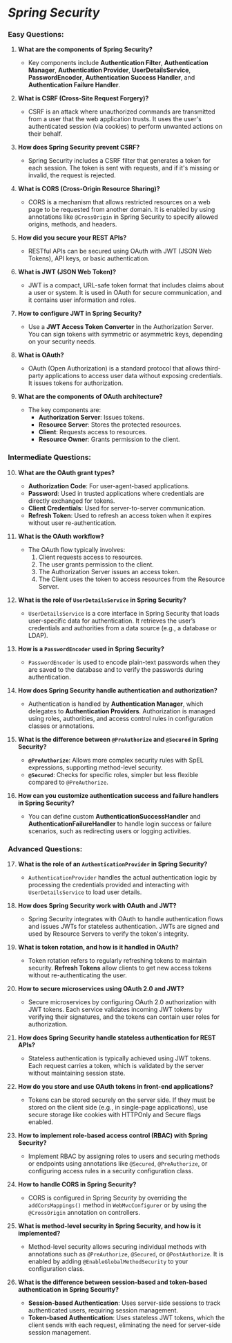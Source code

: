 # ***Spring Security***
### **Easy Questions:**

1. **What are the components of Spring Security?**
   - Key components include **Authentication Filter**, **Authentication Manager**, **Authentication Provider**, **UserDetailsService**, **PasswordEncoder**, **Authentication Success Handler**, and **Authentication Failure Handler**.

2. **What is CSRF (Cross-Site Request Forgery)?**
   - CSRF is an attack where unauthorized commands are transmitted from a user that the web application trusts. It uses the user's authenticated session (via cookies) to perform unwanted actions on their behalf.

3. **How does Spring Security prevent CSRF?**
   - Spring Security includes a CSRF filter that generates a token for each session. The token is sent with requests, and if it's missing or invalid, the request is rejected.

4. **What is CORS (Cross-Origin Resource Sharing)?**
   - CORS is a mechanism that allows restricted resources on a web page to be requested from another domain. It is enabled by using annotations like `@CrossOrigin` in Spring Security to specify allowed origins, methods, and headers.

5. **How did you secure your REST APIs?**
   - RESTful APIs can be secured using OAuth with JWT (JSON Web Tokens), API keys, or basic authentication.

6. **What is JWT (JSON Web Token)?**
   - JWT is a compact, URL-safe token format that includes claims about a user or system. It is used in OAuth for secure communication, and it contains user information and roles.

7. **How to configure JWT in Spring Security?**
   - Use a **JWT Access Token Converter** in the Authorization Server. You can sign tokens with symmetric or asymmetric keys, depending on your security needs.

8. **What is OAuth?**
   - OAuth (Open Authorization) is a standard protocol that allows third-party applications to access user data without exposing credentials. It issues tokens for authorization.

9. **What are the components of OAuth architecture?**
   - The key components are:
     - **Authorization Server**: Issues tokens.
     - **Resource Server**: Stores the protected resources.
     - **Client**: Requests access to resources.
     - **Resource Owner**: Grants permission to the client.

### **Intermediate Questions:**

10. **What are the OAuth grant types?**
    - **Authorization Code**: For user-agent-based applications.
    - **Password**: Used in trusted applications where credentials are directly exchanged for tokens.
    - **Client Credentials**: Used for server-to-server communication.
    - **Refresh Token**: Used to refresh an access token when it expires without user re-authentication.

11. **What is the OAuth workflow?**
    - The OAuth flow typically involves:
      1. Client requests access to resources.
      2. The user grants permission to the client.
      3. The Authorization Server issues an access token.
      4. The Client uses the token to access resources from the Resource Server.

12. **What is the role of `UserDetailsService` in Spring Security?**
    - `UserDetailsService` is a core interface in Spring Security that loads user-specific data for authentication. It retrieves the user’s credentials and authorities from a data source (e.g., a database or LDAP).

13. **How is a `PasswordEncoder` used in Spring Security?**
    - `PasswordEncoder` is used to encode plain-text passwords when they are saved to the database and to verify the passwords during authentication.

14. **How does Spring Security handle authentication and authorization?**
    - Authentication is handled by **Authentication Manager**, which delegates to **Authentication Providers**. Authorization is managed using roles, authorities, and access control rules in configuration classes or annotations.

15. **What is the difference between `@PreAuthorize` and `@Secured` in Spring Security?**
    - **`@PreAuthorize`**: Allows more complex security rules with SpEL expressions, supporting method-level security.  
    - **`@Secured`**: Checks for specific roles, simpler but less flexible compared to `@PreAuthorize`.

16. **How can you customize authentication success and failure handlers in Spring Security?**
    - You can define custom **AuthenticationSuccessHandler** and **AuthenticationFailureHandler** to handle login success or failure scenarios, such as redirecting users or logging activities.

### **Advanced Questions:**

17. **What is the role of an `AuthenticationProvider` in Spring Security?**
    - `AuthenticationProvider` handles the actual authentication logic by processing the credentials provided and interacting with `UserDetailsService` to load user details.

18. **How does Spring Security work with OAuth and JWT?**
    - Spring Security integrates with OAuth to handle authentication flows and issues JWTs for stateless authentication. JWTs are signed and used by Resource Servers to verify the token's integrity.

19. **What is token rotation, and how is it handled in OAuth?**
    - Token rotation refers to regularly refreshing tokens to maintain security. **Refresh Tokens** allow clients to get new access tokens without re-authenticating the user.

20. **How to secure microservices using OAuth 2.0 and JWT?**
    - Secure microservices by configuring OAuth 2.0 authorization with JWT tokens. Each service validates incoming JWT tokens by verifying their signatures, and the tokens can contain user roles for authorization.

21. **How does Spring Security handle stateless authentication for REST APIs?**
    - Stateless authentication is typically achieved using JWT tokens. Each request carries a token, which is validated by the server without maintaining session state.

22. **How do you store and use OAuth tokens in front-end applications?**
    - Tokens can be stored securely on the server side. If they must be stored on the client side (e.g., in single-page applications), use secure storage like cookies with HTTPOnly and Secure flags enabled.

23. **How to implement role-based access control (RBAC) with Spring Security?**
    - Implement RBAC by assigning roles to users and securing methods or endpoints using annotations like `@Secured`, `@PreAuthorize`, or configuring access rules in a security configuration class.

24. **How to handle CORS in Spring Security?**
    - CORS is configured in Spring Security by overriding the `addCorsMappings()` method in `WebMvcConfigurer` or by using the `@CrossOrigin` annotation on controllers.

25. **What is method-level security in Spring Security, and how is it implemented?**
    - Method-level security allows securing individual methods with annotations such as `@PreAuthorize`, `@Secured`, or `@PostAuthorize`. It is enabled by adding `@EnableGlobalMethodSecurity` to your configuration class.

26. **What is the difference between session-based and token-based authentication in Spring Security?**
    - **Session-based Authentication**: Uses server-side sessions to track authenticated users, requiring session management.  
    - **Token-based Authentication**: Uses stateless JWT tokens, which the client sends with each request, eliminating the need for server-side session management.